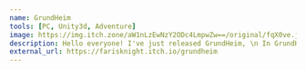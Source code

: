 ```yaml
---
name: GrundHeim
tools: [PC, Unity3d, Adventure]
image: https://img.itch.zone/aW1nLzEwNzY2ODc4LmpwZw==/original/fqX0ve.jpg
description: Hello everyone! I've just released GrundHeim, \n In GrundHeim Player would explore a world from a bird's-eye view, moving their character around the game world and interacting with objects and characters. The game would feature a unique crafting and skill-searching mechanic, allowing the player to collect resources and combine them to create new items. As they progress through the game, the player would encounter challenging enemies and obstacles, requiring them to use their skills and crafting abilities to overcome them. The game would also have a distinctive visual style and engaging storyline to keep players engaged \nGrundHeim is made using assets from Unity assets store, List of assets used are displayed in the credits \nGrundHeim can be played using a controller or keyboard and mouse, although we recommend using a controller for a better playing experience \nRight now I am trying to publish the game in other store, for now check GrundHeim Here -> https://farisknight.itch.io/grundheim
external_url: https://farisknight.itch.io/grundheim
---
```

